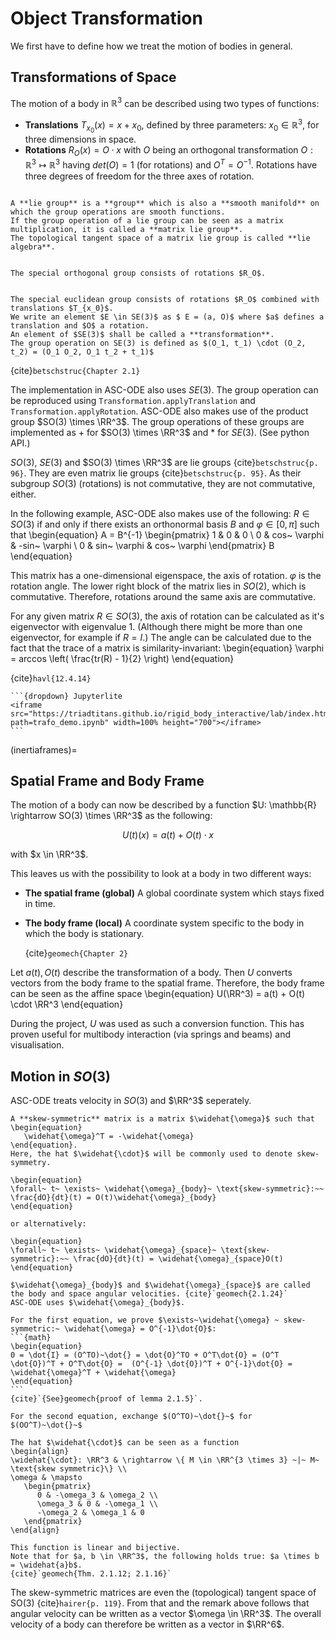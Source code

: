# Object Transformation
We first have to define how we treat the motion of bodies in general.
$\newcommand{\RR}[0]{{\mathbb{R}}}$

## Transformations of Space
The motion of a body in $\mathbb{R}^3$ can be described using two types of functions:

 - **Translations**
    $T_{x_0}(x) = x + x_0$,
    defined by three parameters: $x_0 \in \mathbb{R}^{3}$, for three dimensions in space.
 - **Rotations**
    $R_O(x) = O \cdot x$
     with $O$ being an orthogonal transformation $O: \mathbb{R}^{3} \mapsto \mathbb{R}^{3}$ having $det(O) = 1$ (for rotations) and $O^T = O^{-1}$.
     Rotations have three degrees of freedom for the three axes of rotation.

```{prf:definition} Lie group

A **lie group** is a **group** which is also a **smooth manifold** on which the group operations are smooth functions.
If the group operation of a lie group can be seen as a matrix multiplication, it is called a **matrix lie group**.
The topological tangent space of a matrix lie group is called **lie algebra**.
```

```{prf:definition} Special orthogonal Group $SO(3)$

The special orthogonal group consists of rotations $R_O$.
```

```{prf:definition} Special euclidean group $SE(3)$

The special euclidean group consists of rotations $R_O$ combined with translations $T_{x_0}$.
We write an element $E \in SE(3)$ as $ E = (a, O)$ where $a$ defines a translation and $O$ a rotation.
An element of $SE(3)$ shall be called a **transformation**.
The group operation on SE(3) is defined as $(O_1, t_1) \cdot (O_2, t_2) = (O_1 O_2, O_1 t_2 + t_1)$
```
{cite}`betschstruc{Chapter 2.1}`

The implementation in ASC-ODE also uses $SE(3)$.
The group operation can be reproduced using `Transformation.applyTranslation` and `Transformation.applyRotation`.
ASC-ODE also makes use of the product group $SO(3) \times \RR^3$.
The group operations of these groups are implemented as + for $SO(3) \times \RR^3$ and * for $SE(3)$. (See python API.)


$SO(3)$, $SE(3)$ and $SO(3) \times \RR^3$ are lie groups {cite}`betschstruc{p. 96}`.
They are even matrix lie groups {cite}`betschstruc{p. 95}`.
As their subgroup $SO(3)$ (rotations) is not commutative, they are not commutative, either.

In the following example, ASC-ODE also makes use of the following:
$R \in SO(3)$ if and only if there exists an orthonormal basis $B$ and $\varphi \in [0, \pi]$ such that
\begin{equation}
   A = B^{-1}
   \begin{pmatrix}
      1 & 0           & 0 \\
      0 & cos~ \varphi & -sin~ \varphi \\
      0 & sin~ \varphi & cos~ \varphi
   \end{pmatrix}
   B
\end{equation}

This matrix has a one-dimensional eigenspace, the axis of rotation.
$\varphi$ is the rotation angle.
The lower right block of the matrix lies in $SO(2)$, which is commutative. Therefore, rotations around the same axis are commutative.

For any given matrix $R \in SO(3)$, the axis of rotation can be calculated as it's eigenvector with eigenvalue 1.
(Although there might be more than one eigenvector, for example if $R = I$.)
The angle can be calculated due to the fact that the trace of a matrix is similarity-invariant:
\begin{equation}
   \varphi = arccos \left( \frac{tr(R) - 1}{2} \right)
\end{equation}

{cite}`havl{12.4.14}`

````{div} full-width
```{dropdown} Jupyterlite
<iframe src="https://triadtitans.github.io/rigid_body_interactive/lab/index.html?path=trafo_demo.ipynb" width=100% height="700"></iframe>
```
````

(inertiaframes)=
## Spatial Frame and Body Frame
The motion of a body can now be described by a function $U: \mathbb{R} \rightarrow SO(3) \times \RR^3$ as the following:

$$ U(t)(x) = a(t) + O(t) \cdot x $$

with $x \in \RR^3$.

This leaves us with the possibility to look at a body in two different ways:

 - **The spatial frame (global)**
    A global coordinate system which stays fixed in time.
 - **The body frame (local)**
    A coordinate system specific to the body in which the body is stationary.

    {cite}`geomech{Chapter 2}`

Let $a(t), O(t)$ describe the transformation of a body.
Then $U$ converts vectors from the body frame to the spatial frame.
Therefore, the body frame can be seen as the affine space
\begin{equation}
   U(\RR^3) = a(t) + O(t) \cdot \RR^3
\end{equation}

During the project, $U$ was used as such a conversion function. This has proven useful for multibody interaction (via springs and beams) and visualisation.

<!-- Let $(B_1, B_2, B_3)$ be the initial coordinates of the body relative to the spatial basis $(E_1, E_2, E_3)$. Then the body frame relative to the spatial frame at time $t \in \mathbb{R}^+$ is the three dimensional affine space
$a(t) + span\{ O(t)B_1, O(t)B_2, O(t)B_3 \}$

We now see that $r_0$ denotes the local position of a body and $r(t)$ the global coordinates. -->

<!-- ## Storing transformations

For storing a transformation $u(x) = p + R \cdot x \in SE(3)$, ASC-ODE stores the components in a vector $X \in \mathbb{R}^{12}$.
Three different shapes of $X$ have developed:

 - **"The intuitive way"**: $ X = (p_1, p_2, p_3, R_{11}, R_{12}, R_{13}, R_{23}, \ldots) $ That is: First $p$, then $R$ in row-major ordering.
 - **"Range-component-first"**: $ X = (p_1, R_{11}, R_{12}, R_{13}, R_{23}, p_2, R_{21}, \ldots) $ Components are grouped together per output coordinate. This makes things far more beautiful in the next chapter.
 - **"Pythreejs-style"**: $ X = (R_{11}, R_{21}, R_{31}, R_{12}, R_{22}, \ldots , p_1, p_2, p_3) $ This is the way that the visualisation framework pythreejs goes.
A transformation $(a,O) \in SE(3)$ can be stored by storing $a$ and $O$ seperately. However, storing it as the matrix
\begin{pmatrix}

\end{pmatrix}
-->

## Motion in $SO(3)$

ASC-ODE treats velocity in $SO(3)$ and $\RR^3$ seperately.

```{prf:definition} Skew symmetric matrix
A **skew-symmetric** matrix is a matrix $\widehat{\omega}$ such that
\begin{equation}
   \widehat{\omega}^T = -\widehat{\omega}
\end{equation}.
Here, the hat $\widehat{\cdot}$ will be commonly used to denote skew-symmetry.
```

```{prf:lemma}
\begin{equation}
\forall~ t~ \exists~ \widehat{\omega}_{body}~ \text{skew-symmetric}:~~ \frac{dO}{dt}(t) = O(t)\widehat{\omega}_{body}
\end{equation}

or alternatively:

\begin{equation}
\forall~ t~ \exists~ \widehat{\omega}_{space}~ \text{skew-symmetric}:~~ \frac{dO}{dt}(t) = \widehat{\omega}_{space}O(t)
\end{equation}

$\widehat{\omega}_{body}$ and $\widehat{\omega}_{space}$ are called the body and space angular velocities. {cite}`geomech{2.1.24}`
ASC-ODE uses $\widehat{\omega}_{body}$.
```
````{prf:proof}
For the first equation, we prove $\exists~\widehat{\omega} ~ skew-symmetric:~ \widehat{\omega} = O^{-1}\dot{O}$:
```{math}
\begin{equation}
0 = \dot{I} = (O^TO)~\dot{} = \dot{O}^TO + O^T\dot{O} = (O^T \dot{O})^T + O^T\dot{O} =  (O^{-1} \dot{O})^T + O^{-1}\dot{O} =
\widehat{\omega}^T + \widehat{\omega}
\end{equation}
```
{cite}`{See}geomech{proof of lemma 2.1.5}`.

For the second equation, exchange $(O^TO)~\dot{}~$ for $(OO^T)~\dot{}~$
````

````{prf:remark} Hat map
The hat $\widehat{\cdot}$ can be seen as a function
\begin{align}
\widehat{\cdot}: \RR^3 & \rightarrow \{ M \in \RR^{3 \times 3} ~|~ M~ \text{skew symmetric}\} \\
\omega & \mapsto
   \begin{pmatrix}
      0 & -\omega_3 & \omega_2 \\
      \omega_3 & 0 & -\omega_1 \\
      -\omega_2 & \omega_1 & 0
   \end{pmatrix}
\end{align}

This function is linear and bijective.
Note that for $a, b \in \RR^3$, the following holds true: $a \times b = \widehat{a}b$.
{cite}`geomech{Thm. 2.1.12; 2.1.16}`
````
The skew-symmetric matrices are even the (topological) tangent space of SO(3) {cite}`hairer{p. 119}`.
From that and the remark above follows that angular velocity can be written as a vector $\omega \in \RR^3$.
The overall velocity of a body can therefore be written as a vector in $\RR^6$.
